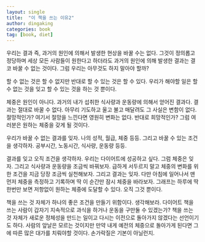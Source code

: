 ```yaml
---
layout: single
title:  "이 책을 쓰는 이유2"
author: dingaking
categories: book
tag: [book, diet]
---
```



우리는 결과 즉, 과거의 원인에 의해서 발생한 현상을 바꿀 수는 없다. 그것이 정의롭고 정당하며 세상 모든 사람들이 원한다고 하더라도 과거의 원인에 의해 발생한 결과는 결코 바꿀 수 없는 것이다. 그럼 우리는 아무것도 하지 말아야 할까?

할 수 없는 것은 할 수 없지만 반대로 할 수 있는 것은 할 수 있다. 우리가 해야할 일은 할 수 없는 것을 잊고 할 수 있는 것을 하는 것 뿐이다.

체중은 원인이 아니다. 과거의 내가 섭취한 식사량과 운동량에 의해서 얻어진 결과다. 결과는 절대로 바꿀 수 없다. 아무리 기도하고 울고 불고 매달려도 그 사실은 변함이 없다. 절망적인가? 여기서 절망을 느낀다면 영원히 변화는 없다. 반대로 희망적인가? 그럼 여러분은 원하는 체중을 갖게 될 것이다.

우리가 바꿀 수 없는 결과를 잊자. 나의 성적, 월급, 체중 등등. 그리고 바꿀 수 있는 조건을 생각하자. 공부시간, 노동시간, 식사량, 운동량 등등.

결과를 잊고 오직 조건을 생각하자. 우리는 다이어트에 성공하고 싶다. 그럼 체중은 잊자. 그리고 식사량과 운동량을 조금씩 바꿔보자. 급하게 서두르지 말고 체중의 변화를 위한 조건을 지금 당장 조금씩 실천해보자. 그리고 결과는 잊자. 다만 아침에 일어나서 맨 먼저 체중을 측정하고 기록하며 딱 이 순간만 잠시 체중을 바라보자. 그래프는 하루에 딱 한번만 보면 저항없이 원하는 체중에 도달할 수 있다. 오직 그것 뿐이다.

책을 쓰는 것 자체가 하나의 좋은 조건을 만들기 위함이다. 생각해보라. 다이어트 책을 쓰는 사람이 갑자기 지속적으로 과식을 하거나 운동을 구만둘 수 있겠는가? 책을 쓰는 것 자체가 새로운 정체성을 만드는 일이고 다시는 이전으로 돌아가지 않겠다는 선언이기도 하다. 사람의 앞날은 모르는 것이지만 만약 내게 예전의 체중으로 돌아가게 된다면 그에 따른 많은 대가를 치뤄야할 것이다. 손가락질은 기본이 아닐런지.